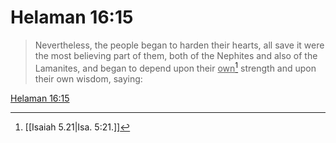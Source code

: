 # Helaman 16:15

> Nevertheless, the people began to harden their hearts, all save it were the most believing part of them, both of the Nephites and also of the Lamanites, and began to depend upon their <u>own</u>[^a] strength and upon their own wisdom, saying:

[Helaman 16:15](https://www.churchofjesuschrist.org/study/scriptures/bofm/hel/16?lang=eng&id=p15#p15)


[^a]: [[Isaiah 5.21|Isa. 5:21.]]
